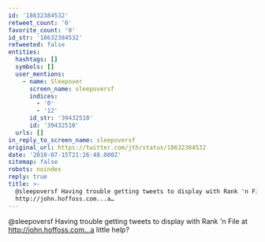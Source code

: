 ```yaml
---
id: '18632384532'
retweet_count: '0'
favorite_count: '0'
id_str: '18632384532'
retweeted: false
entities:
  hashtags: []
  symbols: []
  user_mentions:
    - name: Sleepover
      screen_name: sleepoversf
      indices:
        - '0'
        - '12'
      id_str: '39432510'
      id: '39432510'
  urls: []
in_reply_to_screen_name: sleepoversf
original_url: https://twitter.com/jth/status/18632384532
date: '2010-07-15T21:26:48.000Z'
sitemap: false
robots: noindex
reply: true
title: >-
  @sleepoversf Having trouble getting tweets to display with Rank 'n File at
  http://john.hoffoss.com...a…
---
```


@sleepoversf Having trouble getting tweets to display with Rank 'n File at http://john.hoffoss.com...a little help?